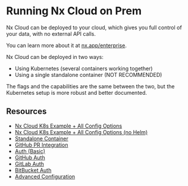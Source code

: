 # Running Nx Cloud on Prem

Nx Cloud can be deployed to your cloud, which gives you full control of your data, with no external API calls.

You can learn more about it at [nx.app/enterprise](https://nx.app/enterprise).

Nx Cloud can be deployed in two ways:

- Using Kubernetes (several containers working together)
- Using a single standalone container (NOT RECOMMENDED)

The flags and the capabilities are the same between the two, but the Kubernetes setup is more robust and better
documented.

## Resources

- [Nx Cloud K8s Example + All Config Options](https://github.com/nrwl/nx-cloud-helm)
- [Nx Cloud K8s Example + All Config Options (no Helm)](https://github.com/nrwl/nx-cloud-helm/tree/main/no-helm)
- [Standalone Container](/nx-cloud/private-cloud/standalone)
- [GitHub PR Integration](/nx-cloud/private-cloud/github)
- [Auth (Basic)](/nx-cloud/private-cloud/auth-single-admin)
- [GitHub Auth](/nx-cloud/private-cloud/auth-github)
- [GitLab Auth](/nx-cloud/private-cloud/auth-gitlab)
- [BitBucket Auth](/nx-cloud/private-cloud/auth-bitbucket)
- [Advanced Configuration](/nx-cloud/private-cloud/advanced-config)
